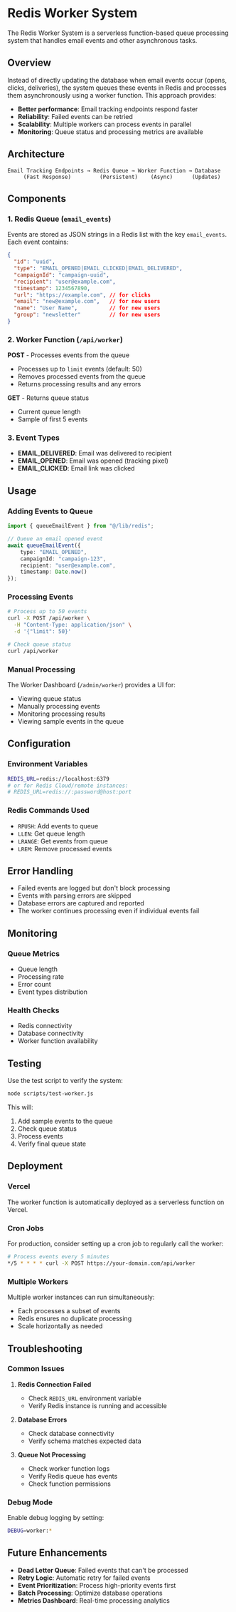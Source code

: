 # Redis Worker System

The Redis Worker System is a serverless function-based queue processing system that handles email events and other asynchronous tasks.

## Overview

Instead of directly updating the database when email events occur (opens, clicks, deliveries), the system queues these events in Redis and processes them asynchronously using a worker function. This approach provides:

- **Better performance**: Email tracking endpoints respond faster
- **Reliability**: Failed events can be retried
- **Scalability**: Multiple workers can process events in parallel
- **Monitoring**: Queue status and processing metrics are available

## Architecture

```
Email Tracking Endpoints → Redis Queue → Worker Function → Database
     (Fast Response)         (Persistent)    (Async)      (Updates)
```

## Components

### 1. Redis Queue (`email_events`)

Events are stored as JSON strings in a Redis list with the key `email_events`. Each event contains:

```json
{
  "id": "uuid",
  "type": "EMAIL_OPENED|EMAIL_CLICKED|EMAIL_DELIVERED",
  "campaignId": "campaign-uuid",
  "recipient": "user@example.com",
  "timestamp": 1234567890,
  "url": "https://example.com", // for clicks
  "email": "new@example.com",   // for new users
  "name": "User Name",          // for new users
  "group": "newsletter"         // for new users
}
```

### 2. Worker Function (`/api/worker`)

**POST** - Processes events from the queue
- Processes up to `limit` events (default: 50)
- Removes processed events from the queue
- Returns processing results and any errors

**GET** - Returns queue status
- Current queue length
- Sample of first 5 events

### 3. Event Types

- **EMAIL_DELIVERED**: Email was delivered to recipient
- **EMAIL_OPENED**: Email was opened (tracking pixel)
- **EMAIL_CLICKED**: Email link was clicked

## Usage

### Adding Events to Queue

```typescript
import { queueEmailEvent } from "@/lib/redis";

// Queue an email opened event
await queueEmailEvent({
    type: "EMAIL_OPENED",
    campaignId: "campaign-123",
    recipient: "user@example.com",
    timestamp: Date.now()
});
```

### Processing Events

```bash
# Process up to 50 events
curl -X POST /api/worker \
  -H "Content-Type: application/json" \
  -d '{"limit": 50}'

# Check queue status
curl /api/worker
```

### Manual Processing

The Worker Dashboard (`/admin/worker`) provides a UI for:
- Viewing queue status
- Manually processing events
- Monitoring processing results
- Viewing sample events in the queue

## Configuration

### Environment Variables

```bash
REDIS_URL=redis://localhost:6379
# or for Redis Cloud/remote instances:
# REDIS_URL=redis://:password@host:port
```

### Redis Commands Used

- `RPUSH`: Add events to queue
- `LLEN`: Get queue length
- `LRANGE`: Get events from queue
- `LREM`: Remove processed events

## Error Handling

- Failed events are logged but don't block processing
- Events with parsing errors are skipped
- Database errors are captured and reported
- The worker continues processing even if individual events fail

## Monitoring

### Queue Metrics

- Queue length
- Processing rate
- Error count
- Event types distribution

### Health Checks

- Redis connectivity
- Database connectivity
- Worker function availability

## Testing

Use the test script to verify the system:

```bash
node scripts/test-worker.js
```

This will:
1. Add sample events to the queue
2. Check queue status
3. Process events
4. Verify final queue state

## Deployment

### Vercel

The worker function is automatically deployed as a serverless function on Vercel.

### Cron Jobs

For production, consider setting up a cron job to regularly call the worker:

```bash
# Process events every 5 minutes
*/5 * * * * curl -X POST https://your-domain.com/api/worker
```

### Multiple Workers

Multiple worker instances can run simultaneously:
- Each processes a subset of events
- Redis ensures no duplicate processing
- Scale horizontally as needed

## Troubleshooting

### Common Issues

1. **Redis Connection Failed**
   - Check `REDIS_URL` environment variable
   - Verify Redis instance is running and accessible

2. **Database Errors**
   - Check database connectivity
   - Verify schema matches expected data

3. **Queue Not Processing**
   - Check worker function logs
   - Verify Redis queue has events
   - Check function permissions

### Debug Mode

Enable debug logging by setting:

```bash
DEBUG=worker:*
```

## Future Enhancements

- **Dead Letter Queue**: Failed events that can't be processed
- **Retry Logic**: Automatic retry for failed events
- **Event Prioritization**: Process high-priority events first
- **Batch Processing**: Optimize database operations
- **Metrics Dashboard**: Real-time processing analytics
